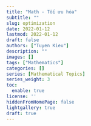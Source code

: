 ```yaml
---
title: "Math - Tối ưu hóa"
subtitle: ""
slug: optimization
date: 2022-01-12
lastmod: 2022-01-12
draft: false
authors: ["Tuyen Kieu"]
description: ""
images: []
tags: ["Mathematics"]
categories: []
series: [Mathematical Topics]
series_weight: 3
toc:
  enable: true
license: ''  
hiddenFromHomePage: false
lightgallery: true
draft: true
---
```


<!--more-->